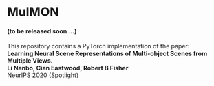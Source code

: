 # MulMON

#### (to be released soon ...)

This repository contains a PyTorch implementation of the paper:   
**Learning Neural Scene Representations of Multi-object Scenes from Multiple Views.  
Li Nanbo, Cian Eastwood, Robert B Fisher**  
NeurIPS 2020 (Spotlight)

